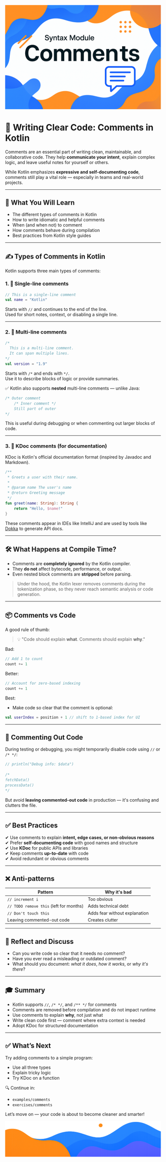 <div align="center">
  <picture>
    <source media="(prefers-color-scheme: dark)" srcset="../../../../../../../images/Comments.png">
    <img alt="Gradle Logo" src="../../../../../../../images/Comments.png">
  </picture>
</div>

# 💬 Writing Clear Code: Comments in Kotlin

Comments are an essential part of writing clean, maintainable, and collaborative code. They help **communicate your intent**, explain complex logic, and leave useful notes for yourself or others.

While Kotlin emphasizes **expressive and self-documenting code**, comments still play a vital role — especially in teams and real-world projects.

---

## 🧠 What You Will Learn

- The different types of comments in Kotlin
- How to write idiomatic and helpful comments
- When (and when not) to comment
- How comments behave during compilation
- Best practices from Kotlin style guides

---

## ✍️ Types of Comments in Kotlin

Kotlin supports three main types of comments:

### 1. 🧵 Single-line comments

```kotlin
// This is a single-line comment
val name = "Kotlin"
```

Starts with `//` and continues to the end of the line.  
Used for short notes, context, or disabling a single line.

---

### 2. 📜 Multi-line comments

```kotlin
/*
  This is a multi-line comment.
  It can span multiple lines.
*/
val version = "1.9"
```

Starts with `/*` and ends with `*/`.  
Use it to describe blocks of logic or provide summaries.

✅ Kotlin also supports **nested** multi-line comments — unlike Java:

```kotlin
/* Outer comment
    /* Inner comment */
    Still part of outer
*/
```

This is useful during debugging or when commenting out larger blocks of code.

---

### 3. 📘 KDoc comments (for documentation)

KDoc is Kotlin's official documentation format (inspired by Javadoc and Markdown).

```kotlin
/**
 * Greets a user with their name.
 *
 * @param name The user's name
 * @return Greeting message
 */
fun greet(name: String): String {
    return "Hello, $name!"
}
```

These comments appear in IDEs like IntelliJ and are used by tools like [Dokka](https://kotlinlang.org/docs/kotlin-doc.html) to generate API docs.

---

## 🛠 What Happens at Compile Time?

- Comments are **completely ignored** by the Kotlin compiler.
- They **do not** affect bytecode, performance, or output.
- Even nested block comments are **stripped** before parsing.

> Under the hood, the Kotlin lexer removes comments during the tokenization phase, so they never reach semantic analysis or code generation.

---

## 📦 Comments vs Code

A good rule of thumb:

> 💡 "Code should explain **what**. Comments should explain **why**."

Bad:
```kotlin
// Add 1 to count
count += 1
```

Better:
```kotlin
// Account for zero-based indexing
count += 1
```

Best:
- Make code so clear that the comment is optional:
```kotlin
val userIndex = position + 1 // shift to 1-based index for UI
```

---

## 🧼 Commenting Out Code

During testing or debugging, you might temporarily disable code using `//` or `/* */`:

```kotlin
// println("Debug info: $data")

/*
fetchData()
processData()
*/
```

But avoid **leaving commented-out code** in production — it's confusing and clutters the file.

---

## ✅ Best Practices

✔ Use comments to explain **intent, edge cases, or non-obvious reasons**  
✔ Prefer **self-documenting code** with good names and structure  
✔ Use **KDoc** for public APIs and libraries  
✔ Keep comments **up-to-date** with code  
✔ Avoid redundant or obvious comments

---

## ❌ Anti-patterns

| Pattern | Why it's bad |
|--------|---------------|
| `// increment i` | Too obvious |
| `// TODO remove this` (left for months) | Adds technical debt |
| `// Don't touch this` | Adds fear without explanation |
| Leaving commented-out code | Creates clutter |

---

## 🧠 Reflect and Discuss

- Can you write code so clear that it needs no comment?
- Have you ever read a misleading or outdated comment?
- What should you document: *what it does*, *how it works*, or *why it's there*?

---

## 🎓 Summary

- Kotlin supports `//`, `/* */`, and `/** */` for comments
- Comments are removed before compilation and do not impact runtime
- Use comments to explain **why**, not just what
- Write clean code first — comment where extra context is needed
- Adopt KDoc for structured documentation

---

## ✅ What’s Next

Try adding comments to a simple program:
- Use all three types
- Explain tricky logic
- Try KDoc on a function

🔍 Continue in:
- `examples/comments`
- `exercises/comments`

Let’s move on — your code is about to become cleaner and smarter!

<div align="center">
  <picture>
    <source media="(prefers-color-scheme: dark)" srcset="../../../../../../../images/EndingLow.png">
    <img alt="Gradle Logo" src="../../../../../../../images/EndingLow.png">
  </picture>
</div>